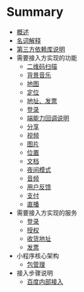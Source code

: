 # Summary

* [概述](README.md)
* [名词解释](名词解释.md)
* [第三方依赖库说明](小程序依赖三方库.md)
* 需要接入方实现的功能
	* [二维码扫描](需要接入方实现的功能/二维码扫描.md) 
	* [背景音乐](需要接入方实现的功能/背景音乐.md)
	* [地图](需要接入方实现的功能/地图.md)
	* [定位](需要接入方实现的功能/定位.md)
	* [地址、发票](需要接入方实现的功能/地址、发票.md)
	* [登录](需要接入方实现的功能/登录.md)
	* [端能力回调说明](需要接入方实现的功能/端能力回调说明.md)
	* [分享](需要接入方实现的功能/分享.md)
	* [视频](需要接入方实现的功能/视频.md)
	* [图片](需要接入方实现的功能/图片.md)
	* [位置](需要接入方实现的功能/位置.md)
	* [文档](需要接入方实现的功能/文档.md)
	* [夜间模式](需要接入方实现的功能/夜间模式.md)
	* [音频](需要接入方实现的功能/音频.md)
	* [用户反馈](需要接入方实现的功能/用户反馈.md)
	* [支付](需要接入方实现的功能/支付.md)
	* [直播](需要接入方实现的功能/直播.md)
* 需要接入方实现的服务
	* [登录](需要接入方实现的服务/登录.md)
	* [授权](需要接入方实现的服务/授权.md) 
	* [收货地址](需要接入方实现的服务/收货地址.md) 
	* [发票](需要接入方实现的服务/发票.md) 
* 小程序核心架构
	* [包管理](小程序核心架构/包管理.md) 
* 接入步骤说明
	* [百度内部接入](接入步骤说明/百度内部接入.md) 
 	


